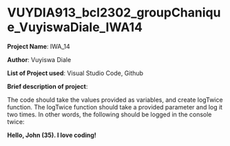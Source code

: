 # VUYDIA913_bcl2302_groupChanique_VuyiswaDiale_IWA14

**Project Name**: IWA_14

**Author**: Vuyiswa Diale

**List of Project used**: Visual Studio Code, Github

**Brief description of project**:

The code should take the values provided as variables, and create logTwice function. The logTwice function should take a provided parameter and log it two times. In other words, the following should be logged in the console twice:

 
**Hello, John (35). I love coding!**
